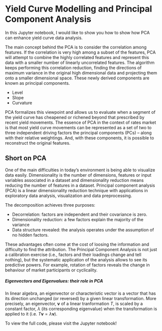 # Yield Curve Modelling and Principal Component Analysis

In this Jupyter notebook, I would like to show you how to show how PCA can enhance yield curve data analysis.

The main concept behind the PCA is to consider the correlation among features. If the correlation is very high among a subset of the features, PCA will attempt to combine the highly correlated features and represent this data with a smaller number of linearly uncorrelated features. The algorithm keeps performing this correlation reduction, finding the directions of maximum variance in the original high dimensional data and projecting them onto a smaller dimensional space. These newly derived components are known as principal components.
- Level
- Slope
- Curvature

PCA formalizes this viewpoint and allows us to evaluate when a segment of the yield curve has cheapened or richened beyond that prescribed by recent yield movements. The essence of PCA in the context of rates market is that most yield curve movements can be represented as a set of two to three independent driving factors the principal components (PCs) – along with their relative weightings. And, with these components, it is possible to reconstruct the original features.


## Short on PCA

One of the main difficulties in today’s environment is being able to visualize data easily. Dimensionality is the number of dimensions, features or input variables associated in a dataset and dimensionality reduction means reducing the number of features in a dataset. Principal component analysis (PCA) is a linear dimensionality reduction technique with applications in exploratory data analysis, visualization and data preprocessing.

The decomposition achieves three purposes:
- Decorrelation: factors are independent and their covariance is zero.
- Dimensionality reduction: a few factors explain the majority of the variance
- Data structure revealed: the analysis operates under the assumption of no hidden factors.

These advantages often come at the cost of loosing the information and difficulty to find the attribution. The Principal Component Analysis is not just a calibration exercise (i.e., factors and their loadings change and tell nothing), but the systematic application of the analysis allows to see its predictive powers. For example, rotation of factors reveals the change in behaviour of market participants or cyclicality.

##### Eigenvectors and Eigenvalues: their role in PCA

In linear algebra, an eigenvector or characteristic vector is a vector that has its direction unchanged (or reversed) by a given linear transformation. More precisely, an eigenvector, $\mathbf {v}$ of a linear tranformation $T$, is scaled by a constant factor, $\lambda$ (its corresponding eigenvalue) when the transformation is applied to it (i.e. ${\displaystyle T\mathbf {v} =\lambda \mathbf {v} }$).

To view the full code, please visit the Jupyter notebook!
